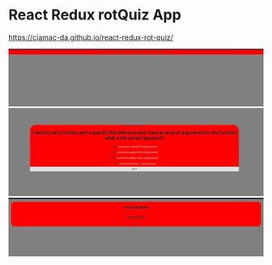 
# React Redux rotQuiz App 
https://ciamac-da.github.io/react-redux-rot-quiz/

![](readmeImage/1.jpg)
![](readmeImage/2.jpg)
![](readmeImage/3.jpg)
